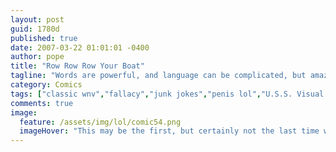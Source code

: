 ```yaml
---
layout: post
guid: 1780d
published: true
date: 2007-03-22 01:01:01 -0400
author: pope
title: "Row Row Row Your Boat"
tagline: "Words are powerful, and language can be complicated, but amazingly effective at communicating even the most abstract and obscure thoughts. It is a force that is truly majestic and should be treated with the utmost respect. Or used for dick jokes. Whatever."
category: Comics
tags: ["classic wnv","fallacy","junk jokes","penis lol","U.S.S. Visual Pun"]
comments: true 
image:
  feature: /assets/img/lol/comic54.png
  imageHover: "This may be the first, but certainly not the last time we make a joke about the word fallacy. Strap in everyone, it's going to be a bumpy ride."
---
```


